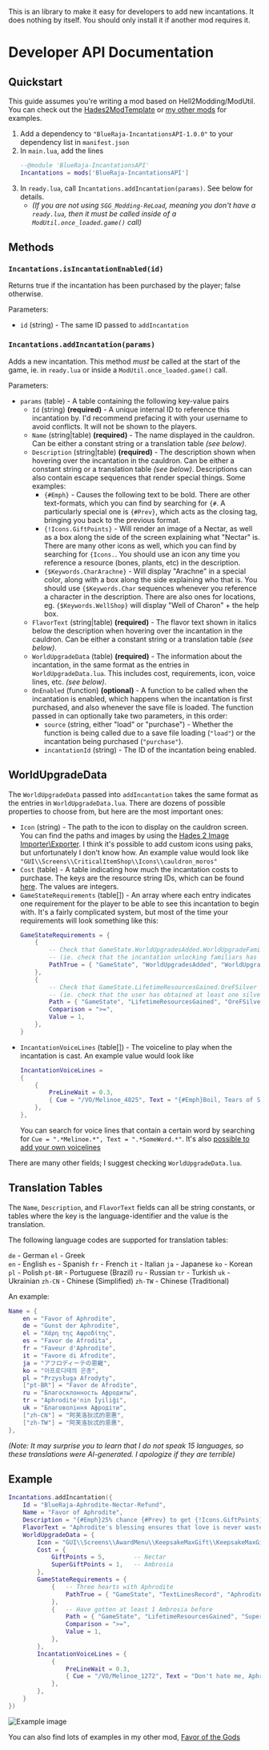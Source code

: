 This is an library to make it easy for developers to add new incantations. It does nothing by itself. You should only install it if another mod requires it.

# Developer API Documentation

## Quickstart

This guide assumes you're writing a mod based on Hell2Modding/ModUtil. You can check out the [Hades2ModTemplate](https://github.com/SGG-Modding/Hades2ModTemplate/tree/main/src) or [my other mods](https://github.com/BlueRaja/Hades-2-Mods/tree/main) for examples.

1. Add a dependency to `"BlueRaja-IncantationsAPI-1.0.0"` to your dependency list in `manifest.json`
2. In `main.lua`, add the lines
    ```lua
    --@module 'BlueRaja-IncantationsAPI'
    Incantations = mods['BlueRaja-IncantationsAPI']
    ````
3. In `ready.lua`, call `Incantations.addIncantation(params)`. See below for details.
    * _(If you are not using `SGG_Modding-ReLoad`, meaning you don't have a `ready.lua`, then it must be called inside of a `ModUtil.once_loaded.game()` call)_

## Methods

### `Incantations.isIncantationEnabled(id)`

Returns true if the incantation has been purchased by the player; false otherwise.

Parameters:

* `id` (string) - The same ID passed to `addIncantation`

### `Incantations.addIncantation(params)`

Adds a new incantation. This method _must_ be called at the start of the game, ie. in `ready.lua` or inside a `ModUtil.once_loaded.game()` call.

Parameters:

* `params` (table) - A table containing the following key-value pairs
  * `Id` (string) **(required)** - A unique internal ID to reference this incantation by. I'd recommend prefacing it with your username to avoid conflicts. It will not be shown to the players.
  * `Name` (string|table) **(required)** - The name displayed in the cauldron. Can be either a constant string or a translation table _(see below)_.
  * `Description` (string|table) **(required)** - The description shown when hovering over the incantation in the cauldron. Can be either a constant string or a translation table _(see below)_.
  Descriptions can also contain escape sequences that render special things.  Some examples:
    * `{#Emph}` - Causes the following text to be bold. There are other text-formats, which you can find by searching for `{#`. A particularly special one is `{#Prev}`, which acts as the closing tag, bringing you back to the previous format.
    * `{!Icons.GiftPoints}` - Will render an image of a Nectar, as well as a box along the side of the screen explaining what "Nectar" is. There are many other icons as well, which you can find by searching for `{Icons.`. You should use an icon any time you reference a resource (bones, plants, etc) in the description.
    * `{$Keywords.CharArachne}` - Will display "Arachne" in a special color, along with a box along the side explaining who that is. You should use `{$Keywords.Char` sequences whenever you reference a character in the description. There are also ones for locations, eg. `{$Keywords.WellShop}` will display "Well of Charon" + the help box.
  * `FlavorText` (string|table) **(required)** - The flavor text shown in italics below the description when hovering over the incantation in the cauldron. Can be either a constant string or a translation table _(see below)_.
  * `WorldUpgradeData` (table) **(required)** - The information about the incantation, in the same format as the entries in `WorldUpgradeData.lua`. This includes cost, requirements, icon, voice lines, etc. _(see below)_.
  * `OnEnabled` (function) **(optional)** - A function to be called when the incantation is enabled, which happens when the incantation is first purchased, and also whenever the save file is loaded. The function passed in can optionally take two parameters, in this order:
    * `source` (string, either "load" or "purchase") - Whether the function is being called due to a save file loading (`"load"`) or the incantation being purchased (`"purchase"`).
    * `incantationId` (string) - The ID of the incantation being enabled.


## WorldUpgradeData

The `WorldUpgradeData` passed into `addIncantation` takes the same format as the entries in `WorldUpgradeData.lua`. There are dozens of possible properties to choose from, but here are the most important ones:

* `Icon` (string) - The path to the icon to display on the cauldron screen.
  You can find the paths and images by using the [Hades 2 Image Importer\Exporter](https://www.nexusmods.com/hades2/mods/42).
  I think it's possible to add custom icons using paks, but unfortunately I don't know how.
  An example value would look like `"GUI\\Screens\\CriticalItemShop\\Icons\\cauldron_moros"`
* `Cost` (table) - A table indicating how much the incantation costs to purchase. The keys are the resource string IDs, which can be found [here](https://github.com/BlueRaja/Hades-2-Mods/blob/main/MoreResources/reload.lua#L8). The values are integers.
* `GameStateRequirements` (table[]) - An array where each entry indicates one requirement for the player to be able to see this incantation to begin with. It's a fairly complicated system, but most of the time your requirements will look something like this:
    ```lua
    GameStateRequirements = {
        {
            -- Check that GameState.WorldUpgradesAdded.WorldUpgradeFamiliarUpgradeSystem is truthy
            -- (ie. check that the incantation unlocking familiars has been purchased)
            PathTrue = { "GameState", "WorldUpgradesAdded", "WorldUpgradeFamiliarUpgradeSystem" },
        },
        {
            -- Check that GameState.LifetimeResourcesGained.OreFSilver >= 1
            -- (ie. check that the user has obtained at least one silver before)
            Path = { "GameState", "LifetimeResourcesGained", "OreFSilver" },
            Comparison = ">=",
            Value = 1,
        },
    }
    ```
* `IncantationVoiceLines` (table[]) - The voiceline to play when the incantation is cast. An example value would look like
    ```lua
    IncantationVoiceLines =
    {
        {
            PreLineWait = 0.3,
            { Cue = "/VO/Melinoe_4825", Text = "{#Emph}Boil, Tears of Sorrow, and return to your essential form." },
        },
    },
    ```
    You can search for voice lines that contain a certain word by searching for `Cue = ".*Melinoe.*", Text = ".*SomeWord.*"`.
    It's also [possible to add your own voicelines](https://sgg-modding.github.io/Hades2ModWiki/docs/category/audio)

There are many other fields; I suggest checking `WorldUpgradeData.lua`.

## Translation Tables

The `Name`, `Description`, and `FlavorText` fields can all be string constants, or tables where the key is the language-identifier and the value is the translation.

The following language codes are supported for translation tables:

`de` - German
`el` - Greek  
`en` - English
`es` - Spanish
`fr` - French
`it` - Italian
`ja` - Japanese
`ko` - Korean
`pl` - Polish
`pt-BR` - Portuguese (Brazil)
`ru` - Russian
`tr` - Turkish
`uk` - Ukrainian
`zh-CN` - Chinese (Simplified)
`zh-TW` - Chinese (Traditional)

An example:
```lua
Name = {
    en = "Favor of Aphrodite",
    de = "Gunst der Aphrodite",
    el = "Χάρη της Αφροδίτης",
    es = "Favor de Afrodita",
    fr = "Faveur d'Aphrodite",
    it = "Favore di Afrodite",
    ja = "アフロディーテの恩寵",
    ko = "아프로디테의 은총",
    pl = "Przysługa Afrodyty",
    ["pt-BR"] = "Favor de Afrodite",
    ru = "Благосклонность Афродиты",
    tr = "Aphrodite'nin İyiliği",
    uk = "Благовоління Афродіти",
    ["zh-CN"] = "阿芙洛狄忒的恩惠",
    ["zh-TW"] = "阿芙洛狄忒的恩惠",
},
```
_(Note: It may surprise you to learn that I do not speak 15 languages, so these translations were AI-generated. I apologize if they are terrible)_

## Example

```lua
Incantations.addIncantation({
    Id = "BlueRaja-Aphrodite-Nectar-Refund",
    Name = "Favor of Aphrodite",
    Description = "{#Emph}25% chance {#Prev} to get {!Icons.GiftPoints} back when spending it on relationships.",
    FlavorText = "Aphrodite's blessing ensures that love is never wasted, proliferating tokens of affection to those who give freely from their hearts.",
    WorldUpgradeData = {
        Icon = "GUI\\Screens\\AwardMenu\\KeepsakeMaxGift\\KeepsakeMaxGift_small\\Aphrodite",
        Cost = {
            GiftPoints = 5,        -- Nectar
            SuperGiftPoints = 1,   -- Ambrosia
        },
        GameStateRequirements = {
            {   -- Three hearts with Aphrodite
                PathTrue = { "GameState", "TextLinesRecord", "AphroditeGift03" },
            },
            {   -- Have gotten at least 1 Ambrosia before
                Path = { "GameState", "LifetimeResourcesGained", "SuperGiftPoints" },
                Comparison = ">=",
                Value = 1,
            },
        },
        IncantationVoiceLines = {
            {
                PreLineWait = 0.3,
                { Cue = "/VO/Melinoe_1272", Text = "Don't hate me, Aphrodite?" },
            },
        },
    }
})
```
![Example image](https://i.imgur.com/hpGZKgv.png)

You can also find lots of examples in my other mod, [Favor of the Gods](https://github.com/BlueRaja/Hades-2-Mods/tree/main/FavorOfTheGods/incantations)